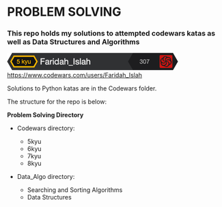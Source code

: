 # **PROBLEM SOLVING** 

### **This repo holds my solutions to attempted codewars katas as well as Data Structures and Algorithms**

![img.png](img.png)
https://www.codewars.com/users/Faridah_Islah

Solutions to Python katas are in the Codewars folder.

The structure for the repo is below:

**Problem Solving Directory**

* Codewars directory:
    * 5kyu
    * 6kyu
    * 7kyu
    * 8kyu
   
* Data_Algo directory:
    * Searching and Sorting Algorithms 
    * Data Structures
    
